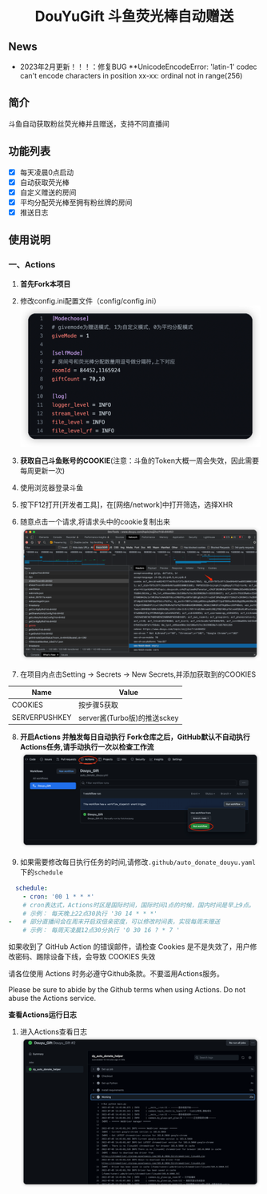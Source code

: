 <div align="center">
<h1 align="center">
DouYuGift 斗鱼荧光棒自动赠送
</h1>

</div>

## News
* 2023年2月更新！！！：修复BUG
**UnicodeEncodeError: 'latin-1' codec can't encode characters in position xx-xx: ordinal not in range(256)



## 简介
斗鱼自动获取粉丝荧光棒并且赠送，支持不同直播间



## 功能列表
* [x] 每天凌晨0点启动
* [x] 自动获取荧光棒
* [x] 自定义赠送的房间
* [x] 平均分配荧光棒至拥有粉丝牌的房间
* [x] 推送日志

<!-- 
# 目录
- [目录](#目录)
    - [使用说明](#使用说明)
      - [一、Actions方式](#一、Actions方式(推荐))
      - [二、本地执行](#二、本地执行(不推荐)) -->

## 使用说明

### 一、Actions
1. **首先Fork本项目**
2. 修改config.ini配置文件（config/config.ini）![修改config](docs/img/Config.png)
3. **获取自己斗鱼账号的COOKIE**(注意：斗鱼的Token大概一周会失效，因此需要每周更新一次)
4.  使用浏览器登录斗鱼
5.   按下F12打开[开发者工具]，在[网络/network]中打开筛选，选择XHR
6.   随意点击一个请求,将请求头中的cookie复制出来
![获取cookie](docs/img/cookie.png)
   
7. 在项目内点击Setting -> Secrets -> New Secrets,并添加获取到的COOKIES

| Name        | Value                    |
|-------------|--------------------------|
|COOKIES      |按步骤5获取                 |
|SERVERPUSHKEY|server酱(Turbo版)的推送sckey|

8. **开启Actions 并触发每日自动执行**
   **Fork仓库之后，GitHub默认不自动执行Actions任务,请手动执行一次以检查工作流**
   ![运行任务](docs/img/Workfelow.png)
   
9. 如果需要修改每日执行任务的时间,请修改`.github/auto_donate_douyu.yaml`下的`schedule`
```yml
  schedule:
    - cron: '00 1 * * *'
    # cron表达式，Actions时区是国际时间，国际时间1点的时候，国内时间是早上9点。
    # 示例： 每天晚上22点30执行 '30 14 * * *'
-   # 部分直播间会在周末开启双倍亲密度，可以修改时间表，实现每周末赠送
    # 示例： 每周天凌晨12点30分执行 '0 30 16 ? * 7 '
```
如果收到了 GitHub Action 的错误邮件，请检查 Cookies 是不是失效了，用户修改密码、踢除设备下线，会导致 COOKIES 失效

请各位使用 Actions 时务必遵守Github条款。不要滥用Actions服务。

Please be sure to abide by the Github terms when using Actions. Do not abuse the Actions service.

**查看Actions运行日志**
1. 进入Actions查看日志
    ![](docs/img/WatchAction.png)

  
